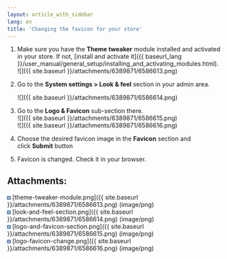 ```yaml
---
layout: article_with_sidebar
lang: en
title: 'Changing the favicon for your store'
---
```

1.  Make sure you have the **Theme tweaker** module installed and activated in your store. If not, [install and activate it]({{ baseurl_lang }}/user_manual/general_setup/installing_and_activating_modules.html).  
    ![]({{ site.baseurl }}/attachments/6389871/6586613.png)
2.  Go to the **System settings > Look & feel** section in your admin area.  

    ![]({{ site.baseurl }}/attachments/6389871/6586614.png)
3.  Go to the **Logo & Favicon** sub-section there.  
    ![]({{ site.baseurl }}/attachments/6389871/6586615.png)  
    ![]({{ site.baseurl }}/attachments/6389871/6586616.png)
4.  Choose the desired favicon image in the **Favicon** section and click **Submit** button
5.  Favicon is changed. Check it in your browser.

## Attachments:

![](images/icons/bullet_blue.gif) [theme-tweaker-module.png]({{ site.baseurl }}/attachments/6389871/6586613.png) (image/png)  
![](images/icons/bullet_blue.gif) [look-and-feel-section.png]({{ site.baseurl }}/attachments/6389871/6586614.png) (image/png)  
![](images/icons/bullet_blue.gif) [logo-and-favicon-section.png]({{ site.baseurl }}/attachments/6389871/6586615.png) (image/png)  
![](images/icons/bullet_blue.gif) [logo-favicon-change.png]({{ site.baseurl }}/attachments/6389871/6586616.png) (image/png)